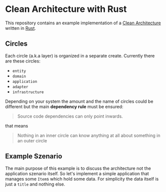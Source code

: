 # Clean Architecture with Rust

This repository contains an example implementation of a
[Clean Architecture](https://blog.cleancoder.com/uncle-bob/2012/08/13/the-clean-architecture.html)
written in [Rust](https://rust-lang.org).

## Circles

Each circle (a.k.a layer) is organized in a separate create.
Currently there are these circles:

- `entity`
- `domain`
- `application`
- `adapter`
- `infrastructure`

Depending on your system the amount and the name of circles could
be different but the main **dependency rule** must be ensured:

> Source code dependencies can only point inwards.

that means

> Nothing in an inner circle can know anything at all about
> something in an outer circle

## Example Szenario

The main purpose of this example is to discuss the architecture
not the application szenario itself.
So let's implement a simple application that manages some `Item`s
which hold some data. For simplicity the data itself is just
a `title` and nothing else.
